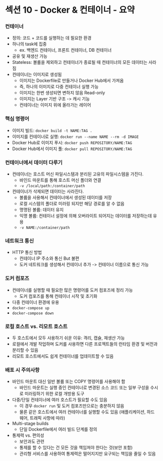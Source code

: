 # 섹션 10 - Docker & 컨테이너 - 요약

### 컨테이너
- 정의: 코드 + 코드를 실행하는 데 필요한 환경
- 하나의 task에 집중
  - ex. 백엔드 컨테이너, 프론트 컨테이너, DB 컨테이너
- 공유 및 재생산 가능
- Stateless: 볼륨을 제외하고 컨테이너가 종료될 때 컨테이너의 모든 데이터는 사라짐
- 컨테이너는 이미지로 생성됨
  - 이미지는 Dockerfile로 만들거나 Docker Hub에서 가져옴
  - 즉, 하나의 이미지로 다중 컨테이너 실행 가능
  - 이미지는 한번 생성되면 변하지 않음 Read-only
  - 이미지는 Layer 기반 구조 -> 캐시 기능
  - 컨테이너는 이미지 위에 올라가는 레이어

### 핵심 명령어
- 이미지 빌드: `docker build -t NAME:TAG .`
- 이미지를 컨테이너로 실행: `docker run --name NAME --rm -d IMAGE`
- Docker Hub로 이미지 푸시: `docker push REPOSITORY/NAME:TAG`
- Docker Hub에서 이미지 풀: `docker pull REPOSITORY/NAME:TAG`

### 컨테이너에서 데이터 다루기
- 컨테이너는 호스트 머신 파일시스템과 분리된 고유의 파일시스템을 가진다.
  - 바인드 마운트를 통해 호스트 머신 폴더와 연결
  - `-v /local/path:/container/path`
- 컨테이너가 삭제되면 데이터는 사라진다. 
  - 볼륨을 사용해서 컨테이너에서 생성된 데이터를 저장
  - 로컬 시스템의 폴더로 미러링 되지만 해당 경로를 알 수 없음
  - 명명된 볼륨: 데이터 유지
  - 익명 볼륨: 컨테이너 설정에 의해 오버라이트 되어지는 데이터를 저장하는데 유용
  - `-v NAME:/container/path`

### 네트워크 통신
- HTTP 통신 방법
  - 컨테이너 IP 주소와 통신 But 불편
  - 도커 네트워크를 생성해서 컨테이너 추가 -> 컨테이너 이름으로 통신 가능  

### 도커 컴포즈
- 컨테이너를 실행할 때 필요한 많은 명령어를 도커 컴포즈에 정리 가능
  - 도커 컴포즈를 통해 컨테이너 시작 및 초기화 
- 다중 컨테이너 환경에 유용
- `docker-compose up`
- `docker-compose down`

### 로컬 호스트 vs. 리모트 호스트
- 두 호스트에서 모두 사용하기 쉬운 이유: 격리, 캡슐, 재생산 가능
- 로컬에서 개발 작업하며 도커를 사용하면 다른 프로젝트들의 런타임 환경 및 버전과 분리할 수 있음
- 리모트 호스트에서도 쉽게 컨테이너를 업데이트할 수 있음

### 배포 시 주의사항
- 바인드 마운트 대신 일반 볼륨 또는 COPY 명령어를 사용해야 함
  - 바인드 마운트는 실행 중인 컨테이너로 변경된 소스 코드 또는 일부 구성을 수시로 미러링하기 위한 로컬 개방용 도구
- 다중/단일 컨테이너에 여러 호스트가 필요할 수도 있음
  - 이 경우 `docker run` 및 도커 컴포즈만으로는 충분하지 않음
  - 물론 같은 호스트에서 여러 컨테이너를 실행할 수도 있음 (애플리케이션, 하드웨어, 트래픽 사항에 따라)
- Multi-stage builds
  - 단일 Dockerfile에서 여러 빌드 단계를 정의
- 통제력 vs. 편의성
  - 보안과도 관련
  - 통제를 할 수 있다는 건 모든 것을 책임져야 한다는 것(보안 포함)
  - 관리형 서비스를 사용하여 통제력은 떨어지지만 요구되는 책임을 줄일 수 있음 

